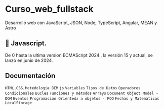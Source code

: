 # Curso_web_fullstack
Desarrollo web con JavaScript, JSON, Node, TypeScript, Angular, MEAN y Astro


## 🚀 Javascript.
De 0 hasta la ultima version ECMAScript 2024 , la versión 15 y actual, se lanzó en junio de 2024.

## Documentación

`HTML,CSS,Metedologia BEM` `js` `Variables` `Tipos de Datos` `Operadores` `Condicionales` `Bucles` `Funciones y métodos` `Arrays` `Document Object Model - DOM` `Eventos` `Programación Orienteda a objetos - POO` `Fechas y Matemáticas` `LocalStorage`
